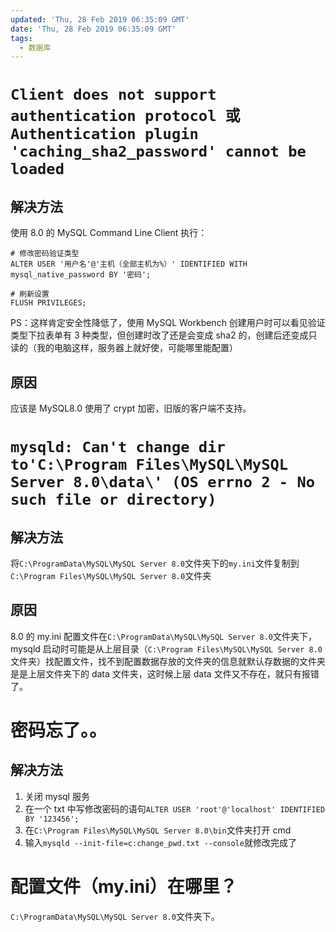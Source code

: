```yaml
---
updated: 'Thu, 28 Feb 2019 06:35:09 GMT'
date: 'Thu, 28 Feb 2019 06:35:09 GMT'
tags:
  - 数据库
---
```


# `Client does not support authentication protocol 或 Authentication plugin 'caching_sha2_password' cannot be loaded`

## 解决方法

使用 8.0 的 MySQL Command Line Client 执行：

```
# 修改密码验证类型
ALTER USER '用户名'@'主机（全部主机为%）' IDENTIFIED WITH mysql_native_password BY '密码';

# 刷新设置
FLUSH PRIVILEGES;
```

PS：这样肯定安全性降低了，使用 MySQL Workbench 创建用户时可以看见验证类型下拉表单有 3 种类型，但创建时改了还是会变成 sha2 的，创建后还变成只读的（我的电脑这样，服务器上就好使，可能哪里能配置）

## 原因

应该是 MySQL8.0 使用了 crypt 加密，旧版的客户端不支持。

# `mysqld: Can't change dir to'C:\Program Files\MySQL\MySQL Server 8.0\data\' (OS errno 2 - No such file or directory)`

## 解决方法

将`C:\ProgramData\MySQL\MySQL Server 8.0`文件夹下的`my.ini`文件复制到`C:\Program Files\MySQL\MySQL Server 8.0`文件夹

## 原因

8.0 的 my.ini 配置文件在`C:\ProgramData\MySQL\MySQL Server 8.0`文件夹下，mysqld 启动时可能是从上层目录（`C:\Program Files\MySQL\MySQL Server 8.0`文件夹）找配置文件，找不到配置数据存放的文件夹的信息就默认存数据的文件夹是是上层文件夹下的 data 文件夹，这时候上层 data 文件又不存在，就只有报错了。

# 密码忘了。。

## 解决方法

1.  关闭 mysql 服务
2.  在一个 txt 中写修改密码的语句`ALTER USER 'root'@'localhost' IDENTIFIED BY '123456';`
3.  在`C:\Program Files\MySQL\MySQL Server 8.0\bin`文件夹打开 cmd
4.  输入`mysqld --init-file=c:change_pwd.txt --console`就修改完成了

# 配置文件（my.ini）在哪里？

`C:\ProgramData\MySQL\MySQL Server 8.0`文件夹下。
